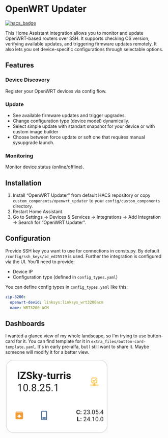 # OpenWRT Updater
[![hacs_badge](https://img.shields.io/badge/HACS-Default-orange.svg)](https://github.com/hacs/integration)

This Home Assistant integration allows you to monitor and update OpenWRT-based routers over SSH. It supports checking OS version, verifying available updates, and triggering firmware updates remotely. It also lets you set device-specific configurations through selectable options.

## Features

### Device Discovery
Register your OpenWRT devices via config flow.
### Update
- See available firmware updates and trigger upgrades.
- Change configuration type (device model) dynamically.
- Select simple update with standart snapshot for your device or with custom image builder
- Choose between force update or soft one that requires manual sysupgrade launch.
### Monitoring
Monitor device status (online/offline).

## Installation

1. Install “OpenWRT Updater” from default HACS repository or copy `custom_components/openwrt_updater` to your `config/custom_components` directory.
2. Restart Home Assistant.
3. Go to Settings → Devices & Services → Integrations → Add Integration → Search for “OpenWRT Updater”.

## Configuration

Provide SSH key you want to use for connections in consts.py. By default `/config/ssh_keys/id_ed25519` is used.
Further the integration is configured via the UI. You'll need to provide:
- Device IP
- Configuration type (defined in `config_types.yaml`)

You can define config types in `config_types.yaml` like this:
```yaml
zip-3200:
  openwrt-devid: linksys:linksys_wrt3200acm
  name: WRT3200-ACM
```

## Dashboards

I wanted a glance view of my whole landscape, so I'm trying to use button-card for it. You can find template for it in `extra_files/button-card-template.yaml`. It's in early pre-alfa, but I still want to share it. Maybe someone will modify it for a better view.

![Button card example.](/extra_files/button-card-example.png)
